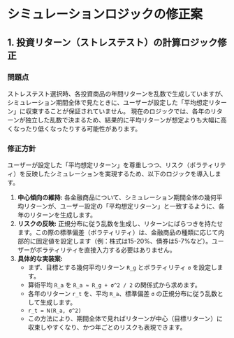 # シミュレーションロジックの修正案

## 1. 投資リターン（ストレステスト）の計算ロジック修正

### 問題点

ストレステスト選択時、各投資商品の年間リターンを乱数で生成していますが、シミュレーション期間全体で見たときに、ユーザーが設定した「平均想定リターン」に収束することが保証されていません。
現在のロジックでは、各年のリターンが独立した乱数で決まるため、結果的に平均リターンが想定よりも大幅に高くなったり低くなったりする可能性があります。

### 修正方針

ユーザーが設定した「平均想定リターン」を尊重しつつ、リスク（ボラティリティ）を反映したシミュレーションを実現するため、以下のロジックを導入します。

1.  **中心傾向の維持:** 各金融商品について、シミュレーション期間全体の幾何平均リターンが、ユーザー設定の「平均想定リターン」と一致するように、各年のリターンを生成します。
2.  **リスクの反映:** 正規分布に従う乱数を生成し、リターンにばらつきを持たせます。この際の標準偏差（ボラティリティ）は、金融商品の種類に応じて内部的に固定値を設定します（例：株式は15-20%、債券は5-7%など）。ユーザーがボラティリティを直接入力する必要はありません。
3.  **具体的な実装案:**
    *   まず、目標とする幾何平均リターン `R_g` とボラティリティ `σ` を設定します。
    *   算術平均 `R_a` を `R_a ≈ R_g + σ^2 / 2` の関係式から求めます。
    *   各年のリターン `r_t` を、平均 `R_a`、標準偏差 `σ` の正規分布に従う乱数として生成します。
    *   `r_t = N(R_a, σ^2)`
    *   この方法により、期間全体で見ればリターンが中心（目標リターン）に収束しやすくなり、かつ年ごとのリスクも表現できます。
